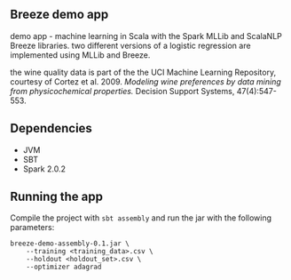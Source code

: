 ## Breeze demo app

demo app - machine learning in Scala with the Spark MLLib and ScalaNLP Breeze libraries. two different versions of a logistic regression are implemented using MLLib and Breeze.

the wine quality data is part of the the UCI Machine Learning Repository, courtesy of Cortez et al. 2009. *Modeling wine preferences by data mining from physicochemical properties.* Decision Support Systems, 47(4):547-553.

## Dependencies

* JVM
* SBT
* Spark 2.0.2

## Running the app

Compile the project with `sbt assembly` and run the jar with the following parameters:

```
breeze-demo-assembly-0.1.jar \
    --training <training_data>.csv \
    --holdout <holdout_set>.csv \
    --optimizer adagrad
```
